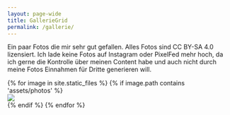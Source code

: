 ```yaml
---
layout: page-wide
title: GallerieGrid
permalink: /gallerie/
---
```


Ein paar Fotos die mir sehr gut gefallen. Alles Fotos sind CC BY-SA 4.0 lizensiert. Ich lade keine Fotos auf Instagram oder PixelFed mehr hoch, da ich gerne die Kontrolle über meinen Content habe und auch nicht durch meine Fotos Einnahmen für Dritte generieren will.

<div class="uk-child-width-1-2@s uk-child-width-1-3@m uk-child-width-1-6@l" uk-grid="parallax: 150; parallax-justify: true; masonry: pack">
    {% for image in site.static_files %}
        {% if image.path contains 'assets/photos' %}
            <div uk-lightbox="animation: fade">
                <a href="{{ site.baseurl }}{{ image.path }}">
                    <img class="lazyload" src="{{ site.baseurl }}{{ image.path }}">
                </a>
            </div>
        {% endif %}
    {% endfor %}
</div>

